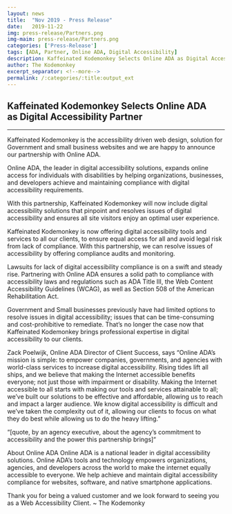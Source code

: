 ```yaml
---
layout: news
title:  "Nov 2019 - Press Release"
date:   2019-11-22
img: press-release/Partners.png
img-maim: press-release/Partners.png
categories: ['Press-Release']
tags: [ADA, Partner, Online ADA, Digital Accessibility]
description: Kaffeinated Kodemonkey Selects Online ADA as Digital Accessibility Partner
author: The Kodemonkey
excerpt_separator: <!--more-->
permalink: /:categories/:title:output_ext
---
```


<h2>Kaffeinated Kodemonkey Selects Online ADA<br /> as Digital Accessibility Partner</h2>

<hr />

<p>Kaffeinated Kodemonkey is the accessibility driven web design, solution for Government and small business websites and we are happy to announce our partnership with Online ADA.</p>

<p>Online ADA, the leader in digital accessibility solutions, expands online access for individuals with disabilities by helping organizations, businesses, and developers achieve and maintaining compliance with digital accessibility requirements.</p>

<p>With this partnership, Kaffeinated Kodemonkey will now include digital accessibility solutions that pinpoint and resolves issues of digital accessibility and ensures all site visitors enjoy an optimal user experience.</p>

Kaffeinated Kodemonkey is now offering digital accessibility tools and services to all our clients, to ensure equal access for all and avoid legal risk from lack of compliance. With this partnership, we can resolve issues of accessibility by offering compliance audits and monitoring.

Lawsuits for lack of digital accessibility compliance is on a swift and steady rise. Partnering with Online ADA ensures a solid path to compliance with accessibility laws and regulations such as ADA Title III, the Web Content Accessibility Guidelines (WCAG), as well as Section 508 of the American Rehabilitation Act.

Government and Small businesses previously have had limited options to resolve issues in digital accessibility; issues that can be time-consuming and cost-prohibitive to remediate. That’s no longer the case now that Kaffeinated Kodemonkey brings professional expertise in digital accessibility to our clients.

Zack Poelwijk, Online ADA Director of Client Success, says “Online ADA’s mission is simple: to empower companies, governments, and agencies with world-class services to increase digital accessibility. Rising tides lift all ships, and we believe that making the Internet accessible benefits everyone; not just those with impairment or disability. Making the Internet accessible to all starts with making our tools and services attainable to all; we’ve built our solutions to be effective and affordable, allowing us to reach and impact a larger audience. We know digital accessibility is difficult and we’ve taken the complexity out of it, allowing our clients to focus on what they do best while allowing us to do the heavy lifting.”

“[quote, by an agency executive, about the agency’s commitment to accessibility and the power this partnership brings]“

About Online ADA
Online ADA is a national leader in digital accessibility solutions. Online ADA’s tools and technology empowers organizations, agencies, and developers across the world to make the internet equally accessible to everyone. We help achieve and maintain digital accessibility compliance for websites, software, and native smartphone applications.

Thank you for being a valued customer and we look forward to seeing you as a Web Accessibility Client.
~ The Kodemonky
